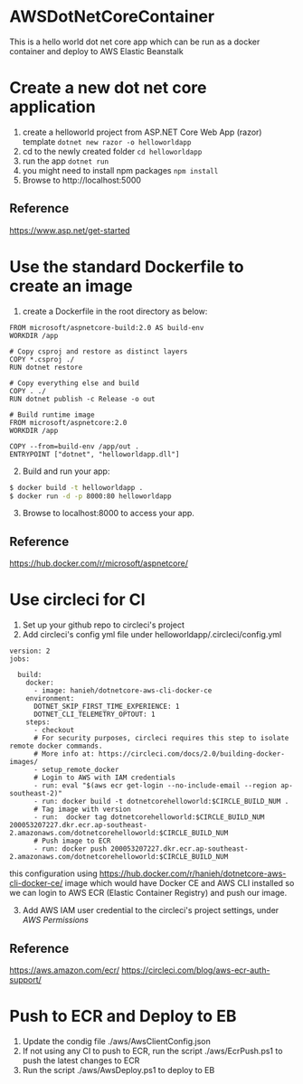 # AWSDotNetCoreContainer
This is a hello world dot net core app  which can be run as a docker container and deploy to AWS Elastic Beanstalk

# Create a new dot net core application

1. create a helloworld project from ASP.NET Core Web App (razor) template 
``` dotnet new razor -o helloworldapp ```
2. cd to the newly created folder
``` cd helloworldapp ```
3. run the app
``` dotnet run ```
3. you might need to install npm packages 
``` npm install ```
5. Browse to http://localhost:5000

## Reference
https://www.asp.net/get-started

# Use the standard Dockerfile to create an image
1. create a Dockerfile in the root directory as below:
```
FROM microsoft/aspnetcore-build:2.0 AS build-env
WORKDIR /app

# Copy csproj and restore as distinct layers
COPY *.csproj ./
RUN dotnet restore

# Copy everything else and build
COPY . ./
RUN dotnet publish -c Release -o out

# Build runtime image
FROM microsoft/aspnetcore:2.0
WORKDIR /app

COPY --from=build-env /app/out .
ENTRYPOINT ["dotnet", "helloworldapp.dll"]
```
2. Build and run your app:
``` bash
$ docker build -t helloworldapp .
$ docker run -d -p 8000:80 helloworldapp
```
3. Browse to localhost:8000 to access your app.

## Reference
https://hub.docker.com/r/microsoft/aspnetcore/

# Use circleci for CI
1. Set up your github repo to circleci's project
2. Add circleci's config yml file under helloworldapp/.circleci/config.yml
```
version: 2
jobs:

  build:
    docker:
      - image: hanieh/dotnetcore-aws-cli-docker-ce
    environment:
      DOTNET_SKIP_FIRST_TIME_EXPERIENCE: 1
      DOTNET_CLI_TELEMETRY_OPTOUT: 1
    steps:
      - checkout
      # For security purposes, circleci requires this step to isolate remote docker commands. 
      # More info at: https://circleci.com/docs/2.0/building-docker-images/
      - setup_remote_docker
      # Login to AWS with IAM credentials
      - run: eval "$(aws ecr get-login --no-include-email --region ap-southeast-2)"
      - run: docker build -t dotnetcorehelloworld:$CIRCLE_BUILD_NUM .
      # Tag image with version
      - run:  docker tag dotnetcorehelloworld:$CIRCLE_BUILD_NUM 200053207227.dkr.ecr.ap-southeast-2.amazonaws.com/dotnetcorehelloworld:$CIRCLE_BUILD_NUM
      # Push image to ECR
      - run: docker push 200053207227.dkr.ecr.ap-southeast-2.amazonaws.com/dotnetcorehelloworld:$CIRCLE_BUILD_NUM
```
this configuration using https://hub.docker.com/r/hanieh/dotnetcore-aws-cli-docker-ce/ image which would have Docker CE and AWS CLI installed so we can login to AWS ECR (Elastic Container Registry) and push our image.

3. Add AWS IAM user credential to the circleci's project settings, under *AWS Permissions*

## Reference
https://aws.amazon.com/ecr/
https://circleci.com/blog/aws-ecr-auth-support/

# Push to ECR and Deploy to EB
1. Update the condig file ./aws/AwsClientConfig.json 
2. If not using any CI to push to ECR, run the script ./aws/EcrPush.ps1 to push the latest changes to ECR
3. Run the script ./aws/AwsDeploy.ps1 to deploy to EB




